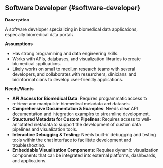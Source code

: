 ## **Software Developer** {#software-developer}

**Description**

A software developer specializing in biomedical data applications, especially biomedical data portals.

**Assumptions**

- Has strong programming and data engineering skills.
- Works with APIs, databases, and visualization libraries to create biomedical applications.
- Likely works on small to medium research teams with several developers, and collaborates with researchers, clinicians, and bioinformaticians to develop user-friendly applications.

**Needs/Wants**

- **API Access for Biomedical Data**: Requires programmatic access to retrieve and manipulate biomedical metadata and datasets.
- **Comprehensive Documentation & Examples**: Needs clear API documentation and integration examples to streamline development.
- **Structured Metadata for Custom Pipelines**: Requires access to well-annotated metadata to support the development of custom data pipelines and visualization tools.
- **Interactive Debugging & Testing**: Needs built-in debugging and testing tools within the chat interface to facilitate development and troubleshooting.
- **Embeddable Visualization Components**: Requires dynamic visualization components that can be integrated into external platforms, dashboards, and applications.
